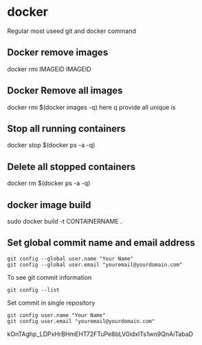 # docker
Regular most useed git and docker command

## Docker remove images
 docker rmi IMAGEID IMAGEID 
## Docker Remove all images
 docker rmi $(docker images -q) 
 here q provide all unique is 
## Stop all running containers
 docker stop $(docker ps -a -q)
## Delete all stopped containers
 docker rm $(docker ps -a -q)
 
 ## docker image build
 sudo docker build -t CONTAINERNAME . 
 
 ## Set global commit name and email address 

```
git config --global user.name "Your Name"
git config --global user.email "youremail@yourdomain.com"
```

To see git commit information

```
git config --list
```

Set commit in single repository

```
git config user.name "Your Name"
git config user.email "youremail@yourdomain.com"
```

kOnTA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AiTabaD
